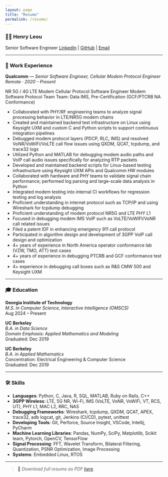 ```yaml
---
layout: page
title: "Resume"
permalink: /resume/
---
```


### 🧑‍💻 Henry Leou  
Senior Software Engineer
[LinkedIn](https://linkedin.com/in/henryleou) | [GitHub](https://github.com/henryleou) | [Email](henryleou@berkeley.edu)

---

### 💼 Work Experience
**Qualcomm** — *Senior Software Engineer, Cellular Modem Protocol Engineer*  
*Remote · 2020 - Present*   
<!-- *Santa Clara, CA / Taipei, Taiwan / Remote · 2020–Present* -->
NR 5G / 4G LTE Modem Cellular Protocol Software Engineer
Modem Software Protocol Team
Team: Data IMS, Pre-Certification (GCF/PTCRB NA Conformance)
- Collaborated with PHY/RF engineering teams to analyze signal processing behavior in LTE/NR5G modem chains
- Created and maintained backend test infrastructure on Linux using Keysight UXM and custom C and Python scripts to support continuous integration pipelines
- Debugged modem protocol layers (PDCP, RLC, IMS) and resolved VoNR/VoWiFi/VoLTE call flow issues using QXDM, QCAT, tcpdump, and trace32 logs
- Utilized Python and MATLAB for debugging modem audio paths and VoIP call audio issues specifically for analyzing RTP packets
- Developed and maintained backend scripts for Linux-based testing infrastructure using Keysight UXM APIs and Qualcomm HW modules
- Collaborated with hardware and PHY teams to validate signal chain performance; performed log parsing and large-scale data analysis in Python
- Integrated modem testing into internal CI workflows for regression testing and log analysis
- Proficient understanding in internet protocol such as TCP/IP and using Wireshark for tcpdump debugging
- Proficient understanding of modem protocol NR5G and LTE PHY L1
- Focused in debugging modem IMS VoIP such as VoLTE/VoWIFI/VoNR call related issues
- Filed a patent IDF in enhancing emergency 911 call protocol
- Participated in algorithm design and development of 3GPP VoIP call design and optimization
- 4+ years of experience in North America operator conformance lab (VZW, TMO, ATT) test cases
- 4+ years of experience in debugging PTCRB and GCF conformance test cases
- 4+ experience in debugging call boxes such as R&S CMW 500 and Keysight UXM


---

### 🎓 Education
**Georgia Institute of Technology**  
*M.S. in Computer Science, Interactive Intelligence (OMSCS)*  
Aug 2024 – Present

**UC Berkeley**  
*B.A. in Data Science*  
*Domain Emphasis: Applied Mathematics and Modeling*  
Graduated: Dec 2019

**UC Berkeley**  
*B.A. in Applied Mathematics*  
Concentration: Electrical Engineering & Computer Science  
Graduated: Dec 2019

---

### 🛠️ Skills
- **Languages**: Python, C, Java, R, SQL, MATLAB, Ruby on Rails, C++
- **3GPP Wireless**: LTE, 5G NR, Wi-Fi, IMS (VoLTE, VoNR, VoWiFi, VT, RCS, UT), PHY L1, MAC L2, RRC, NAS
- **Debugging Frameworks**: Wireshark, tcpdump, QXDM, QCAT, APEX, trace32, adb logcat, git, Jenkins (CI/CD), pytest, unittest
- **Developing Tools**: Git, Perforce, Source Insight, VSCode, Intellij, PyCharm 
- **Machine Learning Libraries**: Pandas, NumPy, SciPy, Matplotlib, Scikit learn, Pytorch, OpenCV, TensorFlow
- **Signal Processing**: FFT, Wavelet Transform, Bilateral Filtering, Quantization, PSNR Optimization, Image Processing
- **Systems**: Embedded Linux, RTOS 

---

> 📄 *Download full resume as PDF [here](assets/henryleou_resume_2025_v2.pdf)*  
